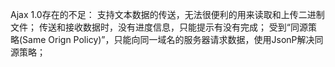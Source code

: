 Ajax 1.0存在的不足：
    支持文本数据的传送，无法很便利的用来读取和上传二进制文件；
    传送和接收数据时，没有进度信息，只能提示有没有完成；
    受到“同源策略(Same Orign Policy)”，只能向同一域名的服务器请求数据，使用JsonP解决同源策略；
    <script><iframe><img><link>不受同源策略影响。
Ajax 2.0：
    使用FormData对象来管理表单数据；
    支持文件上传；
    支持跨域请求；
    可以获得数据传输的进度信息；
    不兼容低版本浏览器。
FormData主要用于处理上传文件，form表单上传文件的编码方式是multipart/form-data
<form action="" enctype="multipart/form-data"></form>
FormData的基本方法
    set(key, value)增加数据会覆盖；
    append(key, value)追加数据不会覆盖,允许相同的key；
    delete(key)删除指定key的value,保留key；
    get(key)获取指定key的value,如果存在多个value，则获取value[0]；
    getAll(key)获取指定key的全部value，是个数组。
机器之间使用Buffer传递数据，Buffer是缓冲区，操作二进制数据流。
concat()连接两个或多个数组。
post方法是分段传送数据